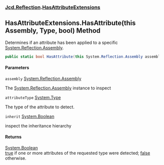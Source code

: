 ### [Jcd.Reflection](Jcd.Reflection.md 'Jcd.Reflection').[HasAttributeExtensions](HasAttributeExtensions.md 'Jcd.Reflection.HasAttributeExtensions')

## HasAttributeExtensions.HasAttribute(this Assembly, Type, bool) Method

Determines if an attribute has been applied to a
specific [System.Reflection.Assembly](https://docs.microsoft.com/en-us/dotnet/api/System.Reflection.Assembly 'System.Reflection.Assembly').

```csharp
public static bool HasAttribute(this System.Reflection.Assembly assembly, System.Type attributeType, bool inherit=false);
```

#### Parameters

<a name='Jcd.Reflection.HasAttributeExtensions.HasAttribute(thisSystem.Reflection.Assembly,System.Type,bool).assembly'></a>

`assembly` [System.Reflection.Assembly](https://docs.microsoft.com/en-us/dotnet/api/System.Reflection.Assembly 'System.Reflection.Assembly')

The [System.Reflection.Assembly](https://docs.microsoft.com/en-us/dotnet/api/System.Reflection.Assembly 'System.Reflection.Assembly')
instance to inspect

<a name='Jcd.Reflection.HasAttributeExtensions.HasAttribute(thisSystem.Reflection.Assembly,System.Type,bool).attributeType'></a>

`attributeType` [System.Type](https://docs.microsoft.com/en-us/dotnet/api/System.Type 'System.Type')

The type of the attribute to detect.

<a name='Jcd.Reflection.HasAttributeExtensions.HasAttribute(thisSystem.Reflection.Assembly,System.Type,bool).inherit'></a>

`inherit` [System.Boolean](https://docs.microsoft.com/en-us/dotnet/api/System.Boolean 'System.Boolean')

inspect the inheritance hierarchy

#### Returns

[System.Boolean](https://docs.microsoft.com/en-us/dotnet/api/System.Boolean 'System.Boolean')  
[true](https://docs.microsoft.com/en-us/dotnet/csharp/language-reference/builtin-types/bool 'https://docs.microsoft.com/en-us/dotnet/csharp/language-reference/builtin-types/bool')
if one or more attributes of the requested type were
detected; [false](https://docs.microsoft.com/en-us/dotnet/csharp/language-reference/builtin-types/bool 'https://docs.microsoft.com/en-us/dotnet/csharp/language-reference/builtin-types/bool')
otherwise.